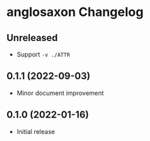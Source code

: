 # anglosaxon Changelog

## Unreleased

* Support `-v ./ATTR`

## 0.1.1 (2022-09-03)

* Minor document improvement

## 0.1.0 (2022-01-16)

* Initial release
